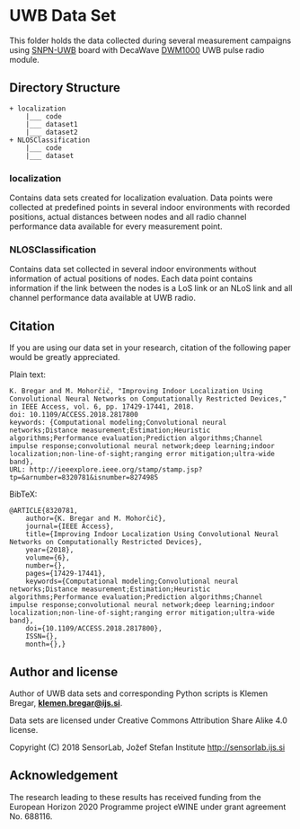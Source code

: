 # UWB Data Set

This folder holds the data collected during several measurement campaigns using [SNPN-UWB](http://www.log-a-tec.eu/mtc.html) board with DecaWave [DWM1000](https://www.decawave.com/products/dwm1000-module) UWB pulse radio module.

## Directory Structure

	+ localization
		|___ code
		|___ dataset1
		|___ dataset2
	+ NLOSClassification
		|___ code
		|___ dataset
	
### localization
Contains data sets created for localization evaluation. Data points were collected at predefined points in several indoor environments with recorded positions, actual distances between nodes and all radio channel performance data available for every measurement point.

### NLOSClassification
Contains data set collected in several indoor environments without information of actual positions of nodes. Each data point contains information if the link between the nodes is a LoS link or an NLoS link and all channel performance data available at UWB radio.

## Citation
If you are using our data set in your research, citation of the following paper would be greatly appreciated.

Plain text:

	K. Bregar and M. Mohorčič, "Improving Indoor Localization Using Convolutional Neural Networks on Computationally Restricted Devices," in IEEE Access, vol. 6, pp. 17429-17441, 2018.
	doi: 10.1109/ACCESS.2018.2817800
	keywords: {Computational modeling;Convolutional neural networks;Distance measurement;Estimation;Heuristic algorithms;Performance evaluation;Prediction algorithms;Channel impulse response;convolutional neural network;deep learning;indoor localization;non-line-of-sight;ranging error mitigation;ultra-wide band},
	URL: http://ieeexplore.ieee.org/stamp/stamp.jsp?tp=&arnumber=8320781&isnumber=8274985
	

BibTeX: 

	@ARTICLE{8320781,
		author={K. Bregar and M. Mohorčič},
		journal={IEEE Access},
		title={Improving Indoor Localization Using Convolutional Neural Networks on Computationally Restricted Devices},
		year={2018},
		volume={6},
		number={},
		pages={17429-17441},
		keywords={Computational modeling;Convolutional neural networks;Distance measurement;Estimation;Heuristic algorithms;Performance evaluation;Prediction algorithms;Channel impulse response;convolutional neural network;deep learning;indoor localization;non-line-of-sight;ranging error mitigation;ultra-wide band},
		doi={10.1109/ACCESS.2018.2817800},
		ISSN={},
		month={},}
		
## Author and license
Author of UWB data sets and corresponding Python scripts is Klemen Bregar, **klemen.bregar@ijs.si**. 

Data sets are licensed under Creative Commons Attribution Share Alike 4.0 license.

Copyright (C) 2018 SensorLab, Jožef Stefan Institute http://sensorlab.ijs.si

## Acknowledgement
The research leading to these results has received funding from the European Horizon 2020 Programme project eWINE under grant agreement No. 688116.